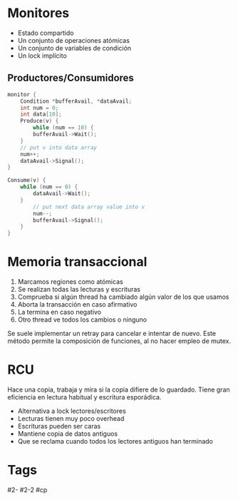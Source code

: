 # Monitores
- Estado compartido
- Un conjunto de operaciones atómicas
- Un conjunto de variables de condición
- Un lock implícito

## Productores/Consumidores
```C
monitor {  
	Condition *bufferAvail, *dataAvail;  
	int num = 0;  
	int data[10];  
	Produce(v) {  
		while (num == 10) {  
		bufferAvail->Wait();  
	}  
	// put v into data array  
	num++;  
	dataAvail->Signal();  
}

Consume(v) {  
	while (num == 0) {  
		dataAvail->Wait();  
	}  
		// put next data array value into v  
		num--;  
		bufferAvail->Signal();  
	}  
}
```
# Memoria transaccional
1. Marcamos regiones como atómicas  
2. Se realizan todas las lecturas y escrituras  
3. Comprueba si algún thread ha cambiado algún valor de los que usamos  
4. Aborta la transacción en caso afirmativo  
5. La termina en caso negativo  
6. Otro thread ve todos los cambios o ninguno

Se suele implementar un retray para cancelar e intentar de nuevo.
Este método permite la composición de funciones, al no hacer empleo de mutex.
# RCU
Hace una copia, trabaja y mira si la copia difiere de lo guardado. Tiene gran eficiencia en lectura habitual y escritura esporádica.
- Alternativa a lock lectores/escritores 
- Lecturas tienen muy poco overhead  
- Escrituras pueden ser caras  
- Mantiene copia de datos antiguos  
- Que se reclama cuando todos los lectores antiguos han terminado

# Tags
#2- 
#2-2 
#cp 